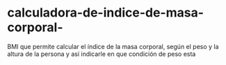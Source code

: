 # calculadora-de-indice-de-masa-corporal-
BMI que permite calcular el índice de la masa corporal, según el peso y la altura de la persona y así indicarle en que condición de peso esta
